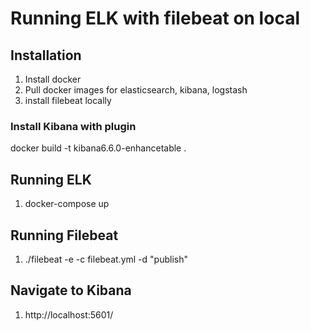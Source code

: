 # Running ELK with filebeat on local

## Installation

1. Install docker
2. Pull docker images for elasticsearch, kibana, logstash
3. install filebeat locally

### Install Kibana with plugin
docker build -t kibana6.6.0-enhancetable .

## Running ELK
1. docker-compose up

## Running Filebeat
1. ./filebeat -e -c filebeat.yml -d "publish"

## Navigate to Kibana
1. http://localhost:5601/ 